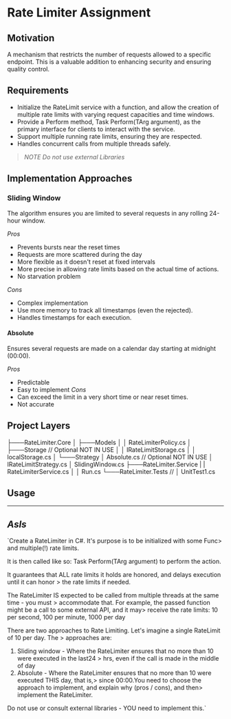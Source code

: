 
# Rate Limiter Assignment

## Motivation 
A mechanism that restricts the number of requests allowed to a specific endpoint. 
This is a valuable addition to enhancing security and ensuring quality control.

## Requirements
- Initialize the RateLimit service with a function, and allow the creation of multiple rate limits with varying request capacities and time windows.
- Provide a Perform method, Task Perform(TArg argument), as the primary interface for clients to interact with the service.
- Support multiple running rate limits, ensuring they are respected.
- Handles concurrent calls from multiple threads safely. 

> *NOTE Do not use external Libraries*

## Implementation Approaches

### Sliding Window
The algorithm ensures you are limited to several requests in any rolling 24-hour window.

*Pros*
- Prevents bursts near the reset times
- Requests are more scattered during the day
- More flexible as it doesn't reset at fixed intervals
- More precise in allowing rate limits based on the actual time of actions.
- No starvation problem

*Cons*
- Complex implementation
- Use more memory to track all timestamps (even the rejected).
- Handles timestamps for each execution.

#### Absolute
Ensures several requests are made on a calendar day starting at midnight (00:00).

*Pros*
- Predictable
- Easy to implement
*Cons*
- Can exceed the limit in a very short time or near reset times.
- Not accurate

## Project Layers

├───RateLimiter.Core
│   ├───Models
│   │       RateLimiterPolicy.cs
│   ├───Storage // Optional NOT IN USE
│   │       IRateLimitStorage.cs
│   │       localStorage.cs
│   └───Strategy
│           Absolute.cs // Optional NOT IN USE
│           IRateLimitStrategy.cs
│           SlidingWindow.cs
├───RateLimiter.Service
|   |   RateLimiterService.cs
│   │   Run.cs
└───RateLimiter.Tests // 
    │   UnitTest1.cs

## Usage

---

## *AsIs*
`Create a RateLimiter in C#.
It's purpose is to be initialized with some Func> and multiple(!) rate limits.

It is then called like so:
Task Perform(TArg argument) to perform the action. 
 
It guarantees that ALL rate limits it holds are honored, and delays execution until it can honor > the rate limits if needed. 
 
The RateLimiter IS expected to be called from multiple threads at the same time - you must > accommodate that. For example, the passed function might be a call to some external API, and it may> receive the rate limits: 10 per second, 100 per minute, 1000 per day
 
There are two approaches to Rate Limiting. Let's imagine a single RateLimit of 10 per day. The > approaches are:
1. Sliding window - Where the RateLimiter ensures that no more than 10 were executed in the last24 > hrs, even if the call is made in the middle of day
2. Absolute - Where the RateLimiter ensures that no more than 10 were executed THIS day, that is,> since 00:00.You need to choose the approach to implement, and explain why (pros / cons), and then> implement the RateLimiter.
 
Do not use or consult external libraries - YOU need to implement this.`
